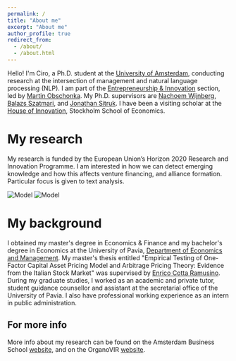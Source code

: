 ```yaml
---
permalink: /
title: "About me"
excerpt: "About me"
author_profile: true
redirect_from: 
  - /about/
  - /about.html
---
```

Hello! I'm Ciro, a Ph.D. student at the [University of Amsterdam](https://www.uva.nl/en), conducting research at the intersection of management and natural language processing (NLP). I am part of the [Entrepreneurship & Innovation](https://abs.uva.nl/content/sections/entrepeneurship-innovation/entrepreneurship-innovation.html) section, led by [Martin Obschonka](https://abs.uva.nl/profile/o/b/m.obschonka/m.obschonka.html?origin=p11pvOsST7%2BpQyiSE%2BEhzg). My Ph.D. supervisors are [Nachoem Wijnberg](), [Balazs Szatmari](https://www.uva.nl/en/profile/s/z/b.szatmari/b.szatmari.html), and [Jonathan Sitruk](https://www.uva.nl/en/profile/s/i/j.m.c.sitruk/j.m.c.sitruk.html). I have been a visiting scholar at the [House of Innovation](https://www.hhs.se/houseofinnovation), Stockholm School of Economics.

My research
======
My research is funded by the European Union’s Horizon 2020 Research and Innovation Programme. I am interested in how we can detect emerging knowledge and how this affects venture financing, and alliance formation. Particular focus is given to text analysis.

![Model](https://cirodonaldesposito.github.io/images/uva.png)
![Model](https://cirodonaldesposito.github.io/images/organovir.png)

My background
======
I obtained my master's degree in Economics & Finance and my bachelor's degree in Economics at the University of Pavia, [Department of Economics and Management](https://economiaemanagement.dip.unipv.it/en). My master's thesis entitled "Empirical Testing of One-Factor Capital Asset Pricing Model and Arbitrage Pricing Theory: Evidence from the Italian Stock Market" was supervised by [Enrico Cotta Ramusino](https://www.embaticinensis.eu/persone/enrico-cotta-ramusino/#:~:text=Professore%20di%20Strategia%20e%20Finanza,Universit%C3%A0%20di%20Bocconi%20di%20Milano.). During my graduate studies, I worked as an academic and private tutor, student guidance counsellor and assistant at the secretarial office of the University of Pavia. I also have professional working experience as an intern in public administration. 

For more info
------
More info about my research can be found on the Amsterdam Business School [website](https://abs.uva.nl/research/phd-research/phd-projects/ciro-esposito.html), and on the OrganoVIR [website](https://organovir.com/ciro-esposito/).
